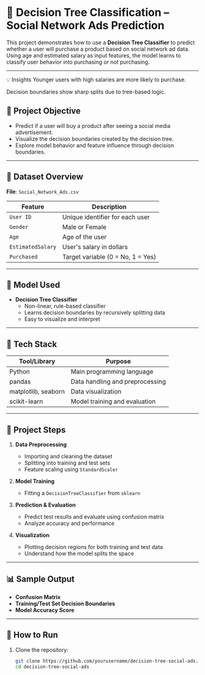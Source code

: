 # 🌳 Decision Tree Classification – Social Network Ads Prediction

This project demonstrates how to use a **Decision Tree Classifier** to predict whether a user will purchase a product based on social network ad data. Using age and estimated salary as input features, the model learns to classify user behavior into purchasing or not purchasing.

---

💡 Insights
Younger users with high salaries are more likely to purchase.

Decision boundaries show sharp splits due to tree-based logic.


## 🎯 Project Objective

- Predict if a user will buy a product after seeing a social media advertisement.
- Visualize the decision boundaries created by the decision tree.
- Explore model behavior and feature influence through decision boundaries.

---

## 📁 Dataset Overview

**File**: `Social_Network_Ads.csv`

| Feature         | Description                       |
|-----------------|-----------------------------------|
| `User ID`       | Unique identifier for each user   |
| `Gender`        | Male or Female                    |
| `Age`           | Age of the user                   |
| `EstimatedSalary` | User's salary in dollars        |
| `Purchased`     | Target variable (0 = No, 1 = Yes) |

---

## 🧠 Model Used

- **Decision Tree Classifier**
  - Non-linear, rule-based classifier
  - Learns decision boundaries by recursively splitting data
  - Easy to visualize and interpret

---

## 🧰 Tech Stack

| Tool/Library     | Purpose                         |
|------------------|---------------------------------|
| Python           | Main programming language       |
| pandas           | Data handling and preprocessing |
| matplotlib, seaborn | Data visualization          |
| scikit-learn     | Model training and evaluation   |

---

## 🚀 Project Steps

1. **Data Preprocessing**
   - Importing and cleaning the dataset
   - Splitting into training and test sets
   - Feature scaling using `StandardScaler`

2. **Model Training**
   - Fitting a `DecisionTreeClassifier` from `sklearn`

3. **Prediction & Evaluation**
   - Predict test results and evaluate using confusion matrix
   - Analyze accuracy and performance

4. **Visualization**
   - Plotting decision regions for both training and test data
   - Understand how the model splits the space

---

## 📊 Sample Output

- **Confusion Matrix**
- **Training/Test Set Decision Boundaries**
- **Model Accuracy Score**

---

## 🧪 How to Run

1. Clone the repository:
   ```bash
   git clone https://github.com/yourusername/decision-tree-social-ads.git
   cd decision-tree-social-ads
